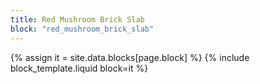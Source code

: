 ```yaml
---
title: Red Mushroom Brick Slab
block: "red_mushroom_brick_slab"
---
```


{% assign it = site.data.blocks[page.block] %}
{% include block_template.liquid block=it %}

